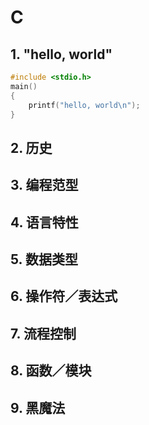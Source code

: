 # C

## 1. "hello, world"
  ```c
  #include <stdio.h>
  main() 
  {
      printf("hello, world\n");
  }
  ```

## 2. 历史

## 3. 编程范型

## 4. 语言特性

## 5. 数据类型

## 6. 操作符／表达式

## 7. 流程控制

## 8. 函数／模块

## 9. 黑魔法
